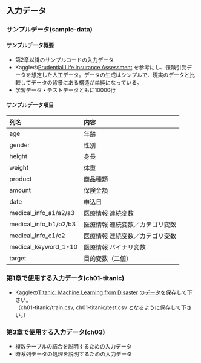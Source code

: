 ## 入力データ

### サンプルデータ(sample-data)

#### サンプルデータ概要

* 第2章以降のサンプルコードの入力データ
* Kaggleの[Prudential Life Insurance Assessment](https://www.kaggle.com/c/prudential-life-insurance-assessment)
を参考にし、保険引受データを想定した人工データ。データの生成はシンプルで、現実のデータと比較してデータの背景にある構造が単純になっている。
* 学習データ・テストデータともに10000行

#### サンプルデータ項目

|列名| 内容 |
|:----|:-------|
| age | 年齢 |
| gender | 性別 |
| height | 身長 |
| weight | 体重 |
| product | 商品種類 |
| amount | 保険金額 |
| date | 申込日 |
| medical_info_a1/a2/a3 | 医療情報 連続変数 |
| medical_info_b1/b2/b3 | 医療情報 連続変数／カテゴリ変数 |
| medical_info_c1/c2 | 医療情報 連続変数／カテゴリ変数 |
| medical_keyword_1-10 | 医療情報 バイナリ変数 |
| target | 目的変数（二値） |


### 第1章で使用する入力データ(ch01-titanic)

* Kaggleの[Titanic: Machine Learning from Disaster](https://www.kaggle.com/c/titanic) の[データ](https://www.kaggle.com/c/titanic/data)を保存して下さい。  
  （ch01-titanic/train.csv, ch01-titanic/test.csv となるように保存して下さい。）


### 第3章で使用する入力データ(ch03)

* 複数テーブルの結合を説明するための入力データ
* 時系列データの処理を説明するための入力データ

